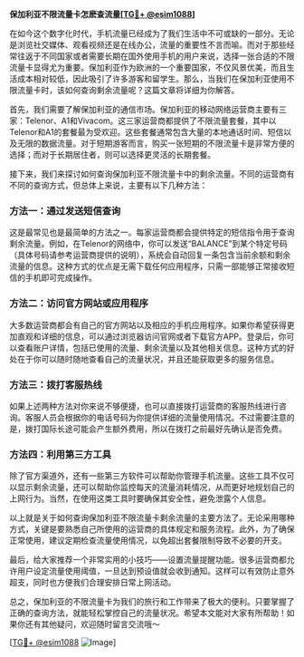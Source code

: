 **保加利亚不限流量卡怎麽查流量[[TG💪+ @esim1088](https://t.me/s/esim1088)]**

在如今这个数字化时代，手机流量已经成为了我们生活中不可或缺的一部分。无论是浏览社交媒体、观看视频还是在线办公，流量的重要性不言而喻。而对于那些经常往返于不同国家或者需要长期在国外使用手机的用户来说，选择一张合适的不限流量卡显得尤为重要。保加利亚作为欧洲的一个重要国家，不仅风景优美，而且生活成本相对较低，因此吸引了许多游客和留学生。那么，当我们在保加利亚使用不限流量卡时，该如何查询剩余流量呢？这篇文章将详细为你解答。

首先，我们需要了解保加利亚的通信市场。保加利亚的移动网络运营商主要有三家：Telenor、A1和Vivacom。这三家运营商都提供了不限流量套餐，其中以Telenor和A1的套餐最为受欢迎。这些套餐通常包含大量的本地通话时间、短信以及无限的数据流量。对于短期游客而言，购买一张短期的不限流量卡是非常方便的选择；而对于长期居住者，则可以选择更灵活的长期套餐。

接下来，我们来探讨如何查询保加利亚不限流量卡中的剩余流量。不同的运营商有不同的查询方式，但总体上来说，主要有以下几种方法：

### 方法一：通过发送短信查询

这是最常见也是最简单的方法之一。每家运营商都会提供特定的短信指令用于查询剩余流量。例如，在Telenor的网络中，你可以发送“BALANCE”到某个特定号码（具体号码请参考运营商提供的说明），系统会自动回复一条包含当前余额和剩余流量的信息。这种方式的优点是无需下载任何应用程序，只需一部能够正常接收短信的手机即可完成操作。

### 方法二：访问官方网站或应用程序

大多数运营商都会有自己的官方网站以及相应的手机应用程序。如果你希望获得更加直观和详细的信息，可以通过浏览器访问官网或者下载官方APP。登录后，你可以查看账户详情，包括已使用的流量、剩余流量以及其他相关信息。这种方式的好处在于你可以随时随地查看自己的流量状况，并且还能获取更多的服务信息。

### 方法三：拨打客服热线

如果上述两种方法对你来说不够便捷，也可以直接拨打运营商的客服热线进行咨询。客服人员会根据你的电话号码为你提供详细的流量使用情况。不过需要注意的是，拨打国际长途可能会产生额外费用，所以在拨打之前最好先确认是否免费。

### 方法四：利用第三方工具

除了官方渠道外，还有一些第三方软件可以帮助你管理手机流量。这些工具不仅可以显示剩余流量，还可以帮助你监控每天的流量消耗情况，从而更好地规划自己的上网行为。当然，在使用这类工具时要确保其安全性，避免泄露个人信息。

以上就是关于如何查询保加利亚不限流量卡剩余流量的主要方法了。无论采用哪种方式，关键是要熟悉自己所使用的运营商的具体规定和服务流程。此外，为了确保正常使用，建议定期检查流量使用情况，以免超出套餐限制导致不必要的开支。

最后，给大家推荐一个非常实用的小技巧——设置流量提醒功能。很多运营商都允许用户设定流量使用阈值，一旦达到预设值就会收到通知。这样可以有效防止意外超支，同时也方便我们合理安排日常上网活动。

总之，保加利亚的不限流量卡为我们的旅行和工作带来了极大的便利。只要掌握了正确的查询方法，就能轻松掌控自己的流量状况。希望本文能对大家有所帮助！如果你还有其他疑问，欢迎随时留言交流哦～

[[TG💪+ @esim1088](https://t.me/s/esim1088) ![Image](https://i.postimg.cc/4NQfJmqS/Snipaste-2025-05-13-00-14-12.png)]